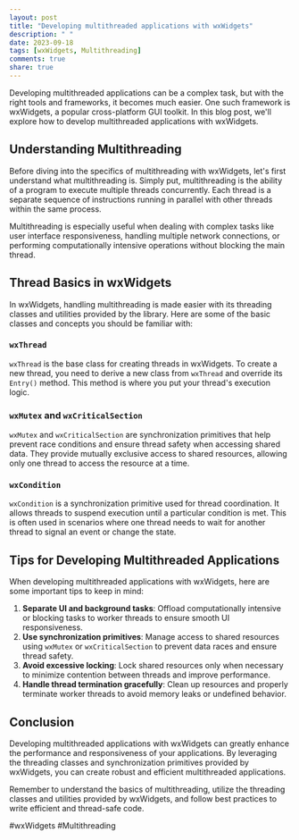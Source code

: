 ```yaml
---
layout: post
title: "Developing multithreaded applications with wxWidgets"
description: " "
date: 2023-09-18
tags: [wxWidgets, Multithreading]
comments: true
share: true
---
```


Developing multithreaded applications can be a complex task, but with the right tools and frameworks, it becomes much easier. One such framework is wxWidgets, a popular cross-platform GUI toolkit. In this blog post, we'll explore how to develop multithreaded applications with wxWidgets.

## Understanding Multithreading

Before diving into the specifics of multithreading with wxWidgets, let's first understand what multithreading is. Simply put, multithreading is the ability of a program to execute multiple threads concurrently. Each thread is a separate sequence of instructions running in parallel with other threads within the same process.

Multithreading is especially useful when dealing with complex tasks like user interface responsiveness, handling multiple network connections, or performing computationally intensive operations without blocking the main thread.

## Thread Basics in wxWidgets

In wxWidgets, handling multithreading is made easier with its threading classes and utilities provided by the library. Here are some of the basic classes and concepts you should be familiar with:

### `wxThread`

`wxThread` is the base class for creating threads in wxWidgets. To create a new thread, you need to derive a new class from `wxThread` and override its `Entry()` method. This method is where you put your thread's execution logic.

### `wxMutex` and `wxCriticalSection`

`wxMutex` and `wxCriticalSection` are synchronization primitives that help prevent race conditions and ensure thread safety when accessing shared data. They provide mutually exclusive access to shared resources, allowing only one thread to access the resource at a time.

### `wxCondition`

`wxCondition` is a synchronization primitive used for thread coordination. It allows threads to suspend execution until a particular condition is met. This is often used in scenarios where one thread needs to wait for another thread to signal an event or change the state.

## Tips for Developing Multithreaded Applications

When developing multithreaded applications with wxWidgets, here are some important tips to keep in mind:

1. **Separate UI and background tasks**: Offload computationally intensive or blocking tasks to worker threads to ensure smooth UI responsiveness.
2. **Use synchronization primitives**: Manage access to shared resources using `wxMutex` or `wxCriticalSection` to prevent data races and ensure thread safety.
3. **Avoid excessive locking**: Lock shared resources only when necessary to minimize contention between threads and improve performance.
4. **Handle thread termination gracefully**: Clean up resources and properly terminate worker threads to avoid memory leaks or undefined behavior.

## Conclusion

Developing multithreaded applications with wxWidgets can greatly enhance the performance and responsiveness of your applications. By leveraging the threading classes and synchronization primitives provided by wxWidgets, you can create robust and efficient multithreaded applications.

Remember to understand the basics of multithreading, utilize the threading classes and utilities provided by wxWidgets, and follow best practices to write efficient and thread-safe code.

#wxWidgets #Multithreading